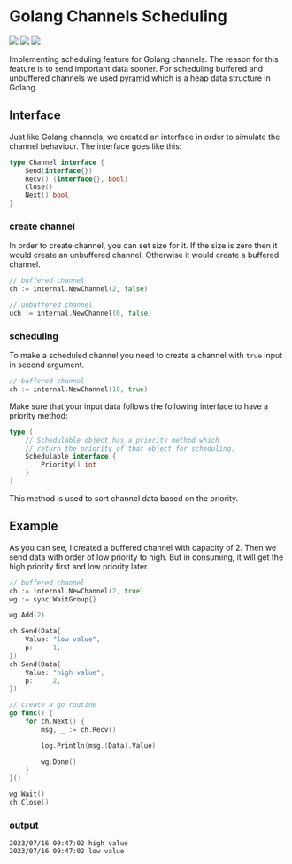 # Golang Channels Scheduling

![](https://img.shields.io/badge/language-go-32a89e)
![](https://img.shields.io/badge/topic-scheduling-DD5511)
![](https://img.shields.io/badge/version-v0.1-AA5533)

Implementing scheduling feature for Golang channels.
The reason for this feature is to send important data sooner.
For scheduling buffered and unbuffered channels
we used [pyramid](https://github.com/amirhnajafiz/pyramid) which is a heap
data structure in Golang.

## Interface

Just like Golang channels, we created an interface in order to simulate the channel behaviour.
The interface goes like this:

```go
type Channel interface {
    Send(interface{})
    Recv() (interface{}, bool)
    Close()
    Next() bool
}
```

### create channel

In order to create channel, you can set size for it. If the size is zero then it would create an
unbuffered channel. Otherwise it would create a buffered channel.

```go
// buffered channel
ch := internal.NewChannel(2, false)

// unbuffered channel
uch := internal.NewChannel(0, false)
```

### scheduling

To make a scheduled channel you need to create a channel with ```true``` input in second argument.

```go
// buffered channel
ch := internal.NewChannel(10, true)
```

Make sure that your input data follows the following interface to have a priority method:

```go
type (
	// Schedulable object has a priority method which
	// return the priority of that object for scheduling.
	Schedulable interface {
		Priority() int
	}
)
```

This method is used to sort channel data based on the priority.

## Example

As you can see, I created a buffered channel with capacity of 2. Then we send
data with order of low priority to high. But in consuming, it will get the high
priority first and low priority later.

```go
// buffered channel
ch := internal.NewChannel(2, true)
wg := sync.WaitGroup{}

wg.Add(2)

ch.Send(Data{
    Value: "low value",
    p:     1,
})
ch.Send(Data{
    Value: "high value",
    p:     2,
})

// create a go routine
go func() {
    for ch.Next() {
        msg, _ := ch.Recv()

        log.Println(msg.(Data).Value)

        wg.Done()
    }
}()

wg.Wait()
ch.Close()
```

### output

```shell
2023/07/16 09:47:02 high value
2023/07/16 09:47:02 low value
```
